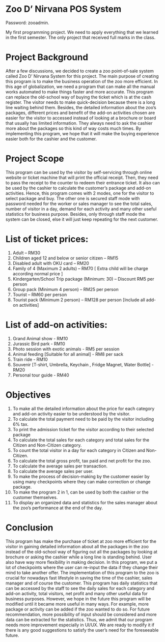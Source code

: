 # Zoo D’ Nirvana POS System
Password: zooadmin. 

My first programming project. We need to apply everything that we learned in the first semester. The only project that received full marks in the class.

# Project Background
After a few discussions, we decided to create a zoo point-of-sale system called Zoo D’ Nirvana System for this project. The main purpose of creating this program is to make the business operation of the zoo more efficient.
In this age of globalization, we need a program that can make all the manual works automated to make things faster and more accurate. This program can replace the old-school way of buying the ticket which is at the cash register. The visitor needs to make quick-decision because there is a long line waiting behind them.
Besides, the detailed information about the zoo’s packages, different prices and benefit of the add-on activities chosen are easier for the visitor to accessed instead of looking at a brochure or board that usually has limited information. They always need to ask the cashier more about the packages so this kind of way costs much times.
By implementing this program, we hope that it will make the buying experience easier both for the cashier and the customer.

# Project Scope
This program can be used by the visitor by self-servicing through online website or ticket machine that will print the official receipt. Then, they need to pass the receipt to the counter to redeem their entrance ticket.
It also can be used by the cashier to calculate the customer’s package and add-on activities. Hence, this program comes with 2 modes, one for the visitor to select package and buy. The other one is secured staff mode with password needed for the worker or sales manager to see the total sales, number of visitor in a day, demand for each activity and many other useful statistics for business purpose. Besides, only through staff mode the system can be closed, else it will just keep repeating for the next customer.

# List of ticket prices:
1.	Adult – RM30
2.	Children aged 12 and below or senior citizen – RM15
3.	Disabled adult with OKU card – RM20
4.	Family of 4 (Maximum 2 adults) – RM70 [ Extra child will be charge according normal price ]
5.	Kindergarten/School Trip package (Minimum: 30) – Discount RM5 per person
6.	Group pack (Minimum 4 person) – RM25 per person
7.	Tourist – RM60 per person
8.	Tourist pack (Minimum 2 person) – RM128 per person [Include all add-on activities]

# List of add-on activities:
1.	Grand Animal show - RM10
2.	Jurassic Bird park - RM10
3.	Photo session with exotic animals - RM5 per session
4.	Animal feeding [Suitable for all animal] - RM8 per sack
5.	Train ride - RM10
6.	Souvenir [T-shirt, Umbrella, Keychain , Fridge Magnet, Water Bottle] - RM20
7.	Personal tour guide - RM40

# Objectives
1.	To make all the detailed information about the price for each category and add-on activity easier to be understood by the visitor.
2.	To calculate the total payment need to be paid by the visitor including 6% tax.
3.	To print the admission ticket for the visitor according to their selected package
4.	To calculate the total sales for each category and total sales for the Citizen and Non-Citizen category.
5.	To count the total visitor in a day for each category in Citizen and Non-Citizen.
6.	To calculate the total gross profit, tax paid and net profit for the zoo.
7.	To calculate the average sales per transaction.
8.	To calculate the average sales per user.
9.	To make the process of decision-making by the customer easier by using many checkpoints where they can make correction or change package.
10.	To make the program 2 in 1, can be used by both the cashier or the customer themselves.
11.	To display an organized data and statistics for the sales manager about the zoo’s performance at the end of the day.

# Conclusion
This program has make the purchase of ticket at zoo more efficient for the visitor in gaining detailed information about all the packages in the zoo instead of the old-school way of figuring out all the packages by looking at brochure or asking the cashier while a long line is standing behind. User also have way more flexibility in making decision. In this program, we put a lot of checkpoints where the user can re-input the data if they change their mind to take another offer. The implementation of this program to the zoo is crucial for nowadays fast lifestyle in saving the time of the cashier, sales manager and of course the customer. This program has daily statistics that can be accessed by the staff to see the daily sales for each category and add-on activity, total visitors, net profit and many other useful data for business purposes.
However, we hope in the future this program will be modified until it became more useful in many ways. For example, more package or activity can be added if the zoo wanted to do so. For future recommendation, more possibility of input should be considered and more data can be extracted for the statistics. Thus, we admit that our program needs more improvement especially in UI/UX. We are ready to modify it if there is any good suggestions to satisfy the user’s need for the foreseeable future.
